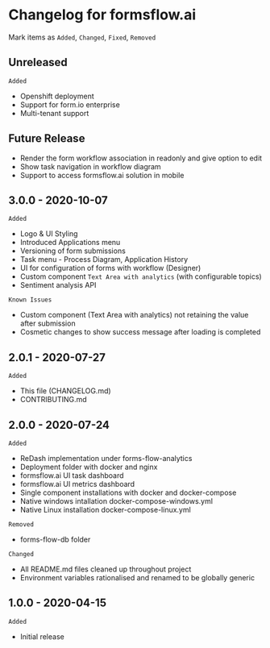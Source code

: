 # Changelog for formsflow.ai
Mark  items as `Added`, `Changed`, `Fixed`, `Removed`
## Unreleased
`Added`
* Openshift deployment
* Support for form.io enterprise
* Multi-tenant support

## Future Release
* Render the form workflow association in readonly and give option to edit
* Show  task navigation in workflow diagram
* Support to access formsflow.ai solution in mobile

## 3.0.0 - 2020-10-07
`Added`
* Logo & UI Styling
* Introduced Applications menu
* Versioning of form submissions
* Task menu - Process Diagram, Application History
* UI for configuration of forms with workflow (Designer)
* Custom component `Text Area with analytics` (with configurable topics)
* Sentiment analysis API

`Known Issues`
* Custom component (Text Area with analytics) not retaining the value after submission
* Cosmetic changes to show success message after loading is completed


## 2.0.1 - 2020-07-27
`Added`
* This file (CHANGELOG.md)
* CONTRIBUTING.md

## 2.0.0 - 2020-07-24
`Added`
* ReDash implementation under forms-flow-analytics
* Deployment folder with docker and nginx
* formsflow.ai UI task dashboard
* formsflow.ai UI metrics dashboard 
* Single component installations with docker and docker-compose
* Native windows intallation docker-compose-windows.yml  
* Native Linux installation docker-compose-linux.yml

`Removed`
* forms-flow-db folder

`Changed`
* All README.md files cleaned up throughout project
* Environment variables rationalised and renamed to be globally generic

## 1.0.0 - 2020-04-15
`Added`
* Initial release






